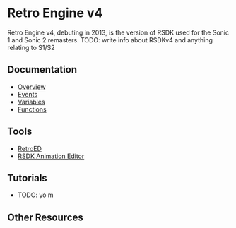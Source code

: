 # Retro Engine v4

Retro Engine v4, debuting in 2013, is the version of RSDK used for the Sonic 1 and Sonic 2 remasters.
TODO: write info about RSDKv4 and anything relating to S1/S2

## Documentation
- [Overview](Overview/README.md)
- [Events](Events.md)
- [Variables](Variables.md)
- [Functions](Functions/README.md)

## Tools
- [RetroED](/Tools/RetroED/README.md)
- [RSDK Animation Editor](/Tools/RSDK-Anim-Editor/README.md)

## Tutorials
- TODO: yo m

## Other Resources


